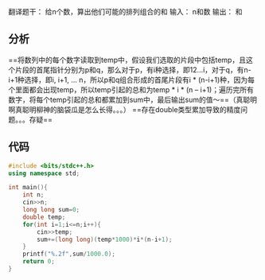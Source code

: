 翻译题干：
给n个数，算出他们可能的排列组合的和
输入：
n和数
输出：
和
## 分析
==将数列中的每个数字读取到temp中，假设我们选取的⽚段中包括temp，且这个⽚段的⾸尾指针分别为p和q，那么对于p，有i种选择，即12…i，对于q，有n-i+1种选择，即i, i+1, … n，所以p和q组合形成的⾸尾⽚段有i * (n-i+1)种，因为每个⾥⾯都会出现temp，所以temp引起的总和为temp * i * (n – i+1)；遍历完所有数字，将每个temp引起的总和都累加到sum中，最后输出sum的值～==（真聪明啊真聪明柳神的脑袋瓜是怎么长得。。。）
==存在double类型累加导致的精度问题。。。存疑==
## 代码
```cpp
#include <bits/stdc++.h>
using namespace std;

int main(){
    int n;
    cin>>n;
    long long sum=0;
    double temp;
    for(int i=1;i<=n;i++){
        cin>>temp;
        sum+=(long long)(temp*1000)*i*(n-i+1);
    }
    printf("%.2f",sum/1000.0);
    return 0;
}
```